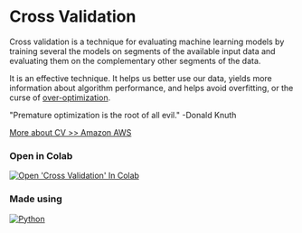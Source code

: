 # Cross Validation

 Cross validation is a technique for evaluating machine learning models by training several the models on segments of the available input data and evaluating them on the complementary other segments of the data. 

It is an effective technique. It helps us better use our data, yields more information about algorithm performance, and helps avoid overfitting, or the curse of [over-optimization](https://stats.stackexchange.com/questions/63968/optimization-the-root-of-all-evil-in-statistics). 


"Premature optimization is the root of all evil."
-Donald Knuth

[More about CV >> Amazon AWS](https://docs.aws.amazon.com/machine-learning/latest/dg/cross-validation.html)


### Open in Colab

[![Open 'Cross Validation' In Colab](https://colab.research.google.com/assets/colab-badge.svg)](https://colab.research.google.com/github/ginobaltazar7/66daysofdata/blob/master/CrossValidation/CrossValidation.ipynb)


### Made using 
[![Python](https://img.shields.io/badge/python%20-%2314354C.svg?&style=for-the-badge&logo=python&logoColor=white)](https://www.python.org/)






